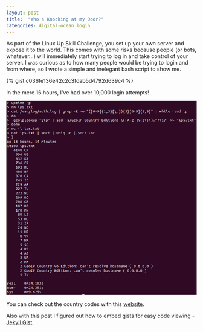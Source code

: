 ```yaml
---
layout: post
title:  "Who's Knocking at my Door?"
categories: digital-ocean login 
---
```


As part of the Linux Up Skill Challenge, you set up your own server and expose it to the world. This comes with some risks because people (or bots, whatever...) will immediately start trying to log in and take control of your server. I was curious as to how many people would be trying to login and from where, so I wrote a simple and inelegant bash script to show me.

{% gist c036fe136e42c2c3fdab5d4792d639c4 %}

In the mere 16 hours, I've had over 10,000 login attempts! 

![image](/assets/2020-09-12-05-43-14.png)

You can check out the country codes with this [website](https://www.iban.com/country-codes).

Also with this post I figured out how to embed gists for easy code viewing - [Jekyll Gist](https://github.com/jekyll/jekyll-gist).